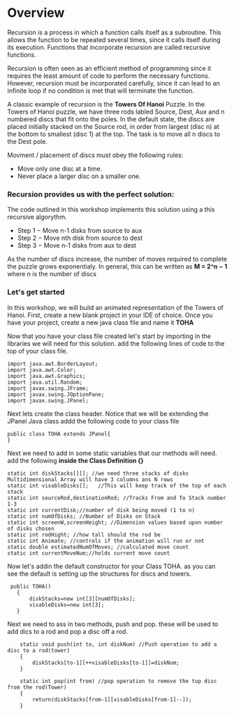 # Overview

Recursion is a process in which a function calls itself as a subroutine. This allows the function to be repeated several times, since it calls itself during its execution. Functions that incorporate recursion are called recursive functions.

Recursion is often seen as an efficient method of programming since it requires the least amount of code to perform the necessary functions. However, recursion must be incorporated carefully, since it can lead to an infinite loop if no condition is met that will terminate the function.

A classic example of recursion is the **Towers Of Hanoi** Puzzle. In the Towers of Hanoi puzzle, we have three rods labled Source, Dest, Aux and n numbered discs that fit onto the poles. In the default state, the discs are placed initially stacked on the Source rod, in order from largest (disc n) at the bottom to smallest (disc 1) at the top. The task is to move all n discs to the Dest pole.

Movment / placement of discs must obey the following rules:
- Move only one disc at a time.
- Never place a larger disc on a smaller one.

### Recursion provides us with the perfect solution: 

The code outlined in this workshop implements this solution using a this recursive algorythm.
- Step 1 − Move n-1 disks from source to aux
- Step 2 − Move nth disk from source to dest
- Step 3 − Move n-1 disks from aux to dest

As the number of discs increase, the number of moves required to complete the puzzle grows exponentialy. In general,  this can be written as **M = 2^n − 1** where n is the number of discs 

### Let's get started
In this workshop, we will build an animated representation of the Towers of Hanoi.  First, create a new blank project in your IDE of choice. Once you have your project, create a new java class file and name it **TOHA**

Now that you have your class file created let's start by importing in the libraries we will need for this solution.
add the following lines of code to the top of your class file.
~~~~
import java.awt.BorderLayout;
import java.awt.Color;
import java.awt.Graphics;
import java.util.Random;
import javax.swing.JFrame;
import javax.swing.JOptionPane;
import javax.swing.JPanel;
~~~~
Next lets create the class header.  Notice that we will be extending the JPanel Java class
addd the following code to your class file
~~~~
public class TOHA extends JPanel{
}
~~~~
Next we need to add in some static variables that our methods will need.
add the following **inside the Class Definition {}**
~~~~
static int diskStacks[][]; //we need three stacks of disks Multidimensional Array will have 3 columns ans N rows
static int visableDisks[];   //This will keep track of the top of each stack
static int sourceRod,destinationRod; //Tracks From and To Stack number 1-3
static int currentDisk;//number of disk being moved (1 to n)
static int numOfDisks; //Number of Disks on Stack
static int screenW,screenHeight; //Dimension values based upon number of disks chosen
static int rodHight; //how tall should the rod be
static int Animate; //controls if the animation will run or not
static double estimatedNumOfMoves; //calculated move count 
static int currentMoveNum;//holds current move count
~~~~ 
 Now let's addin the default constructor for your Class TOHA. as you can see the default is setting up the structures for discs and towers.
 ~~~~
  public TOHA()
    {
        diskStacks=new int[3][numOfDisks];
        visableDisks=new int[3];
    }
~~~~

Next we need to ass in two methods, push and pop.  these will be used to add dics to a rod and pop a disc off a rod.

~~~~
    static void push(int to, int diskNum) //Push operation to add a disc to a rod(tower)
    {
        diskStacks[to-1][++visableDisks[to-1]]=diskNum;
    }

    static int pop(int from) //pop operation to remove the top disc from the rod(Tower)
    {
        return(diskStacks[from-1][visableDisks[from-1]--]);
    }
~~~~



